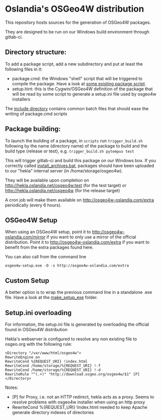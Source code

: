 Oslandia's OSGeo4W distribution
===============================

This repository hosts sources for the generation of OSGeo4W packages.

They are designed to be run on our Windows build environment through gitlab-ci.

Directory structure:
--------------------

To add a package script, add a new subdirectory and put at least the following files in it:
- package.cmd: the Windows "shell" script that will be triggered to compile the package. Have a look at [some existing package script](packages/protobuf/package.cmd).
- setup.hint: this is the Cygwin/OSGeo4W definition of the package that will be read by some script to generate a setup.ini file used by osgeo4w installers

The [include directory](packages/__inc__) contains common batch files that should ease the writing of package.cmd scripts

Package building:
-----------------

To launch the building of a package, in `scripts` run `trigger_build.sh` following by the name (directory name) of the package to build and the build type (release or test), e.g. `trigger_build.sh pytempus test`

This will trigger gitlab-ci and build this package on our Windows box. If you correctly called [install_archives.bat](packages/__inc__/install_archives.bat), packages should have been uploaded to our "hekla" internal server (in /home/storage/osgeo4w).

They will be available upon completion on http://hekla.oslandia.net/osgeo4w.test (for the test target) or http://hekla.oslandia.net/osgeo4w (for the release target)

A cron job will make them available on http://osgeo4w-oslandia.com/extra periodically (every 6 hours).

OSGeo4W Setup
-------------

When using an OSGeo4W setup, point it to http://osgeo4w-oslandia.com/mirror if you want to only use a mirror of the official distribution. Point it to
http://osgeo4w-oslandia.com/extra if you want to benefit from the extra packages found here.

You can also call from the command line
```
osgeo4w-setup.exe -O -s http://osgeo4w-oslandia.com/extra
```

Custom Setup
------------

A better option is to wrap the previous command line in a standalone .exe file. Have a look at the [make_setup_exe](make_setup_exe/) folder.

Setup.ini overloading
---------------------

For information, the setup.ini file is generated by overloading the official found in OSGeo4W distribution

Hekla's webserver is configured to resolve any non existing file to osgeo.org with the following rule:

```
<Directory "/var/www/html/osgeo4w">
RewriteEngine on
RewriteCond %{REQUEST_URI} !index.html
RewriteCond /home/storage/%{REQUEST_URI} !-f
RewriteCond /home/storage/%{REQUEST_URI} !-d
RewriteRule "^(.+)" "http://download.osgeo.org/osgeo4w/$1" [P]
</Directory>
```

Notes:
* [P] for Proxy, i.e. not an HTTP redirect, hekla acts as a proxy. Seems to resolve problems with osgeo4w installer when using an http proxy
* RewriteCond %{REQUEST_URI} !index.html needed to keep Apache generate directory indexes of directories

